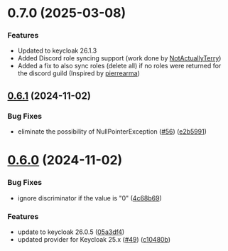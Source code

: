 # 0.7.0 (2025-03-08)
### Features
* Updated to keycloak 26.1.3
* Added Discord role syncing support (work done by [NotActuallyTerry](https://github.com/NotActuallyTerry/keycloak-discord))
* Added a fix to also sync roles (delete all) if no roles were returned for the discord guild (Inspired by [pierrearma](https://github.com/NotActuallyTerry/keycloak-discord/pull/2))

## [0.6.1](https://github.com/wadahiro/keycloak-discord/compare/v0.6.0...v0.6.1) (2024-11-02)


### Bug Fixes

* eliminate the possibility of NullPointerException ([#56](https://github.com/wadahiro/keycloak-discord/issues/56)) ([e2b5991](https://github.com/wadahiro/keycloak-discord/commit/e2b5991c7ef33ee3ac6483ca00e3e854bb935371))

# [0.6.0](https://github.com/wadahiro/keycloak-discord/compare/v0.5.0...v0.6.0) (2024-11-02)


### Bug Fixes

* ignore discriminator if the value is "0" ([4c68b69](https://github.com/wadahiro/keycloak-discord/commit/4c68b69b0bf0d6421589e03e4baf8bbbe5138caa))


### Features

* update to keycloak 26.0.5 ([05a3df4](https://github.com/wadahiro/keycloak-discord/commit/05a3df43f21289762f72e3ac6780fd6b543d8c07))
* updated provider for Keycloak 25.x ([#49](https://github.com/wadahiro/keycloak-discord/issues/49)) ([c10480b](https://github.com/wadahiro/keycloak-discord/commit/c10480b79864a85817d20d48f949475020322090))
